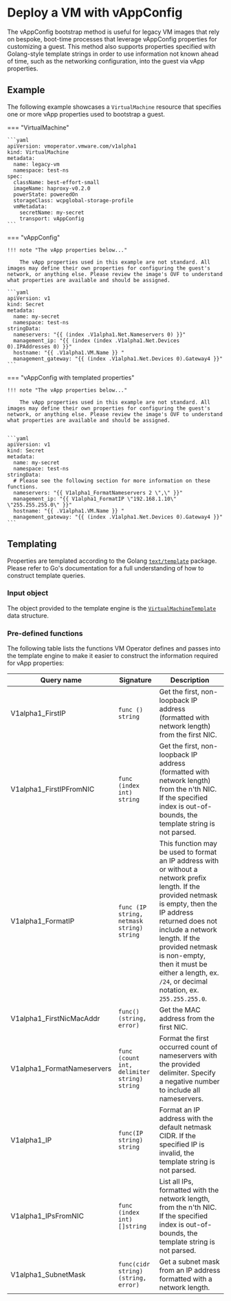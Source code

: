 # Deploy a VM with vAppConfig

The vAppConfig bootstrap method is useful for legacy VM images that rely on bespoke, boot-time processes that leverage vAppConfig properties for customizing a guest. This method also supports properties specified with Golang-style template strings in order to use information not known ahead of time, such as the networking configuration, into the guest via vApp properties.

## Example

The following example showcases a `VirtualMachine` resource that specifies one or more vApp properties used to bootstrap a guest.

=== "VirtualMachine"

    ```yaml
    apiVersion: vmoperator.vmware.com/v1alpha1
    kind: VirtualMachine
    metadata:
      name: legacy-vm
      namespace: test-ns
    spec:
      className: best-effort-small
      imageName: haproxy-v0.2.0
      powerState: poweredOn
      storageClass: wcpglobal-storage-profile
      vmMetadata:
        secretName: my-secret
        transport: vAppConfig
    ```

=== "vAppConfig"

    !!! note "The vApp properties below..."

        The vApp properties used in this example are not standard. All images may define their own properties for configuring the guest's network, or anything else. Please review the image's OVF to understand what properties are available and should be assigned.

    ```yaml
    apiVersion: v1
    kind: Secret
    metadata:
      name: my-secret
      namespace: test-ns
    stringData:
      nameservers: "{{ (index .V1alpha1.Net.Nameservers 0) }}"         
      management_ip: "{{ (index (index .V1alpha1.Net.Devices 0).IPAddresses 0) }}"
      hostname: "{{ .V1alpha1.VM.Name }} "       
      management_gateway: "{{ (index .V1alpha1.Net.Devices 0).Gateway4 }}"
    ```

=== "vAppConfig with templated properties"

    !!! note "The vApp properties below..."

        The vApp properties used in this example are not standard. All images may define their own properties for configuring the guest's network, or anything else. Please review the image's OVF to understand what properties are available and should be assigned.


    ```yaml
    apiVersion: v1
    kind: Secret
    metadata:
      name: my-secret
      namespace: test-ns
    stringData:
      # Please see the following section for more information on these functions.
      nameservers: "{{ V1alpha1_FormatNameservers 2 \",\" }}"
      management_ip: "{{ V1alpha1_FormatIP \"192.168.1.10\" \"255.255.255.0\" }}"
      hostname: "{{ .V1alpha1.VM.Name }} "  
      management_gateway: "{{ (index .V1alpha1.Net.Devices 0).Gateway4 }}"
    ```

## Templating

Properties are templated according to the Golang [`text/template`](https://pkg.go.dev/text/template) package. Please refer to Go's documentation for a full understanding of how to construct template queries.

### Input object

The object provided to the template engine is the [`VirtualMachineTemplate`](https://github.com/vmware-tanzu/vm-operator/blob/70d22b93b3c454809145725d418c4f6cfebb124c/api/v1alpha1/virtualmachinetempl_types.go#L37-L50) data structure.

### Pre-defined functions

The following table lists the functions VM Operator defines and passes into the template engine to make it easier to construct the information required for vApp properties:

| Query name | Signature | Description |
| -------- | -------- | -------- |
| V1alpha1_FirstIP | `func () string` | Get the first, non-loopback IP address (formatted with network length) from the first NIC. |
| V1alpha1_FirstIPFromNIC | `func (index int) string` | Get the first, non-loopback IP address (formatted with network length) from the n'th NIC. If the specified index is out-of-bounds, the template string is not parsed. |
| V1alpha1_FormatIP | `func (IP string, netmask string) string` | This function may be used to format an IP address with or without a network prefix length. If the provided netmask is empty, then the IP address returned does not include a network length. If the provided netmask is non-empty, then it must be either a length, ex. `/24`, or decimal notation, ex. `255.255.255.0`. |
| V1alpha1_FirstNicMacAddr | `func() (string, error)` | Get the MAC address from the first NIC. |
| V1alpha1_FormatNameservers| `func (count int, delimiter string) string` | Format the first occurred count of nameservers with the provided delimiter. Specify a negative number to include all nameservers. |
| V1alpha1_IP | `func(IP string) string` | Format an IP address with the default netmask CIDR. If the specified IP is invalid, the template string is not parsed. |
| V1alpha1_IPsFromNIC | `func (index int) []string` | List all IPs, formatted with the network length, from the n'th NIC. If the specified index is out-of-bounds, the template string is not parsed. |
| V1alpha1_SubnetMask | `func(cidr string) (string, error)` | Get a subnet mask from an IP address formatted with a network length. |

